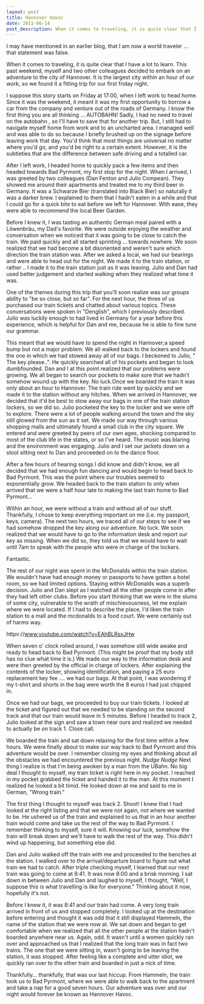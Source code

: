 ```yaml
---
layout: post
title: Hannover Havoc
date: 2011-06-14
post_description: When it comes to traveling, it is quite clear that I have a lot to learn. This past weekend, myself and two other colleagues decided to embark on an adventure to the city of Hannover. It is the largest city within an hour of our work, so we found it a fitting trip for our first friday night.
---
```

I may have mentioned in an earlier blog, that I am now a world traveler ... that statement was false.

When it comes to traveling, it is quite clear that I have a lot to learn. This past weekend, myself and two other colleagues decided to embark on an adventure to the city of Hannover. It is the largest city within an hour of our work, so we found it a fitting trip for our first friday night.



I suppose this story starts on Friday at 17:00, when I left work to head home. Since it was the weekend, it meant it was my first opportunity to borrow a car from the company and venture out of the roads of Germany. I know the first thing you are all thinking ... AUTOBAHN! Sadly, I had no need to travel on the autobahn , so I'll have to save that for another trip. But, I still had to navigate myself home from work and to an uncharted area. I managed well and was able to do so because I briefly brushed up on the signage before leaving work that day. You'd think that most things are universal no matter where you'd go, and you'd be right to a certain extent. However, it is the subtleties that are the difference between safe driving and a totalled car.



After I left work, I headed home to quickly pack a few items and then headed towards Bad Pyrmont, my first stop for the night. When I arrived, I was greeted by two colleagues (Dan Fenton and Julio Compean). They showed me around their apartments and treated me to my third beer in Germany. It was a Schwarze Bier (translated into Black Bier) so naturally it was a darker brew. I explained to them that I hadn't eaten in a while and that I could go for a quick bite to eat before we left for Hannover. With ease, they were able to recommend the local Beer Garden.



Before I knew it, I was tasting an authentic German meal paired with a Löwenbräu, my Dad's favorite. We were outside enjoying the weather and conversation when we noticed that it was going to be close to catch the train. We paid quickly and all started sprinting ... towards nowhere. We soon realized that we had become a bit disoriented and weren't sure which direction the train station was. After we asked a local, we had our bearings and were able to head out for the night. We made it to the train station, or rather .. I made it to the train station just as it was leaving. Julio and Dan had used better judgement and started walking when they realized what time it was.

One of the themes during this trip that you'll soon realize was our groups ability to "be so close, but so far". For the next hour, the three of us purchased our train tickets and chatted about various topics. These conversations were spoken in "Denglish", which I previously described. Julio was luckily enough to had lived in Germany for a year before this experience, which is helpful for Dan and me, because he is able to fine tune our grammar.



This meant that we would have to spend the night in Hannover;a speed bump but not a major problem. We all walked back to the lockers and found the one in which we had stowed away all of our bags. I beckoned to Julio, " The key please..". He quickly searched all of his pockets and began to look dumbfounded. Dan and I at this point realized that our problems were growing. We all began to search our pockets to make sure that we hadn't somehow wound up with the key. No luck.Once we boarded the train it was only about an hour to Hannover. The train ride went by quickly and we made it to the station without any hitches. When we arrived in Hannover, we decided that it'd be best to stow away our bags in one of the train station lockers, so we did so. Julio pocketed the key to the locker and we were off to explore. There were a lot of people walking around the town and the sky still glowed from the sun as it set. We made our way through various shopping malls and ultimately found a small club in the city square. We entered and were greeted by peers of our own ages, shocking compared to most of the club life in the states, or so I've heard. The music was blaring and the environment was engaging. Julio and I set our jackets down on a stool sitting next to Dan and proceeded on to the dance floor.

After a few hours of hearing songs I did know and didn't know, we all decided that we had enough fun dancing and would begin to head back to Bad Pyrmont. This was the point where our troubles seemed to exponentially grow. We headed back to the train station to only when arrived that we were a half hour late to making the last train home to Bad Pyrmont...



Within an hour, we were without a train and without all of our stuff. Thankfully, I chose to keep everything important on me (i.e. my passport, keys, camera). The next two hours, we traced all of our steps to see if we had somehow dropped the key along our adventure. No luck. We soon realized that we would have to go to the information desk and report our key as missing. When we did so, they told us that we would have to wait until 7am to speak with the people who were in charge of the lockers.



Fantastic.

The rest of our night was spent in the McDonalds within the train station. We wouldn't have had enough money or passports to have gotten a hotel room, so we had limited options. Staying within McDonalds was a superb decision. Julio and Dan slept as I watched all the other people come in after they had left other clubs. Before you start thinking that we were in the slums of some city, vulnerable to the wrath of mischievousness, let me explain where we were located. If I had to describe the place, I'd liken the train station  to a mall and the mcdonalds to a food court. We were certainly out of harms way.

httpv://www.youtube.com/watch?v=EAhBLRsxJHw

When seven o' clock rolled around, I was somehow still wide awake and ready to head back to Bad Pyrmont. (This might be proof that my body still has no clue what time it is.) We made our way to the information desk and were then greeted by the official in charge of lockers. After explaining the  contents of the locker, showing identification, and paying a 25 euro replacement key fee .... we had our bags. At that point, I was wondering if my t-shirt and shorts in the bag were worth the 8 euros I had just chipped in.

Once we had our bags, we proceeded to buy our train tickets. I looked at the ticket and figured out that we needed to be standing on the second track and that our train would leave in 5 minutes. Before I headed to track 2, Julio looked at the sign and saw a town near ours and realized we needed to actually be on track 1. Close call.

We boarded the train and sat down relaxing for the first time within a few hours. We were finally about to make our way back to Bad Pyrmont and this adventure would be over. I remember closing my eyes and thinking about all the obstacles we had encountered the previous night. *Nudge* *Nudge* Next thing I realize is that I'm being awoken by a man from the UBahn. No big deal I thought to myself, my train ticket is right here in my pocket. I reached in my pocket grabbed the ticket and handed it to the man. At this moment I realized he looked a bit timid. He looked down at me and said to me in German, "Wrong train."

The first thing I thought to myself was track 2. Shoot! I knew that I had looked at the right listing and that we were not again, not where we wanted to be. He ushered us of the train and explained to us that in an hour another train would come and take us the rest of the way to Bad Pyrmont. I remember thinking to myself, sure it will. Knowing our luck, somehow the train will break down and we'll have to walk the rest of the way. This didn't wind up happening, but something else did.

Dan and Julio walked off the train with me and proceeded to the benches at the station. I walked over to the arrival/departure board to figure out what train we had to catch. After triple checking myself, I learned that our next train was going to come at 8:41. It was now 8:00 and a brisk morning. I sat down in between Julio and Dan and laughed to myself, I thought, "Well, I suppose this is what travelling is like for everyone." Thinking about it now, hopefully it's not.

Before I knew it, it was 8:41 and our train had come. A very long train arrived in front of us and stopped completely. I looked up at the destination  before entering and thought it was odd that it still displayed Hammeln, the name of the station that we were now at. We sat down and began to get comfortable when we realized that all the other people at the station hadn't boarded anywhere near us. Again, odd. It wasn't until a women quickly ran over and approached us that I realized that the long train was in fact two trains. The one that we were sitting in, wasn't going to be leaving the station, it was stopped. After feeling like a complete and utter idiot, we quickly ran over to the other train and boarded in just a nick of time.

Thankfully... thankfully, that was our last hiccup. From Hammeln, the train took us to Bad Pyrmont, where we were able to walk back to the apartment and take a nap for a good seven hours. Our adventure was over and our night would forever be known as Hannover Havoc.
